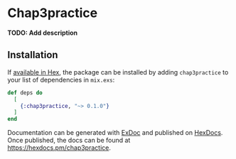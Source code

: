# Chap3practice

**TODO: Add description**

## Installation

If [available in Hex](https://hex.pm/docs/publish), the package can be installed
by adding `chap3practice` to your list of dependencies in `mix.exs`:

```elixir
def deps do
  [
    {:chap3practice, "~> 0.1.0"}
  ]
end
```

Documentation can be generated with [ExDoc](https://github.com/elixir-lang/ex_doc)
and published on [HexDocs](https://hexdocs.pm). Once published, the docs can
be found at <https://hexdocs.pm/chap3practice>.

